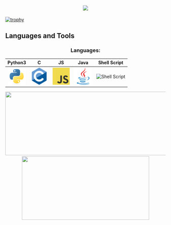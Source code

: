 <h3 align="center">
  <img src="https://readme-typing-svg.herokuapp.com/?font=Righteous&size=35&center=true&vCenter=true&width=1600&height=70&duration=4000&lines=Hello+There!+I'm+Abeer+" />
</h3>

<!--
**abeer555/abeer555** is a ✨ _special_ ✨ repository because its `README.md` (this file) appears on your GitHub profile.

Here are some ideas to get you started:

- 🔭 I’m currently working on ...
- 🌱 I’m currently learning ...
- 👯 I’m looking to collaborate on ...
- 🤔 I’m looking for help with ...
- 💬 Ask me about ...
- 📫 How to reach me: ...
- 😄 Pronouns: ...
- ⚡ Fun fact: ...
-->

[![trophy](https://github-profile-trophy.vercel.app/?username=abeer555&theme=onedark&title=Joined2020,Experience,Commits,Repositories)](https://github.com/ryo-ma/github-profile-trophy)

## Languages and Tools 
<div style="text-align: center;">

### Languages:
| Python3 | C | JS | Java | Shell Script |
|----------|----------|----------|-----|-----|
|  <img src="https://github.com/devicons/devicon/blob/master/icons/python/python-original.svg" title="Python"  alt="Python" width="55" height="55"/> |  <img src="https://github.com/devicons/devicon/blob/master/icons/c/c-original.svg" title="C"  alt="C" width="55" height="55"/> |  <img src="https://github.com/devicons/devicon/blob/master/icons/javascript/javascript-original.svg" title="JavaScript" alt="JavaScript" width="55" height="55"/> |  <img src="https://github.com/devicons/devicon/blob/master/icons/java/java-original.svg" title="java" alt="java" width="55" height="55"/>|  <img src="https://github.com/odb/official-bash-logo/blob/master/assets/Logos/Icons/SVG/48x48.svg" title="Shell Script" alt="Shell Script" width="55" height="55"/>|

</div>

<p align="center">
  <img width="600" height="200" src="https://github-readme-stats.vercel.app/api?username=abeer555&show_icons=true&theme=radical">
  <img width="400" height="200" src="https://github-readme-stats.vercel.app/api/top-langs/?username=abeer555&layout=compact&theme=radical">
</p>
 


<div id="header" align="center">
  <img src="https://komarev.com/ghpvc/?username=abeer555&style=for-the-badge&color=orange" alt=""/>
</div>

<!-- <p align="center">
 <img width="1000" src="assets/snake.svg" alt="snake"/>
</p> -->